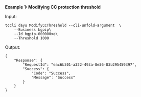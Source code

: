 **Example 1: Modifying CC protection threshold**



Input: 

```
tccli dayu ModifyCCThreshold --cli-unfold-argument  \
    --Business bgpip\
    --Id bgpip-000000xe\
    --Threshold 1000
```

Output: 
```
{
    "Response": {
        "RequestId": "eac6b301-a322-493a-8e36-83b295459397",
        "Success": {
            "Code": "Success",
            "Message": "Success"
        }
    }
}
```

